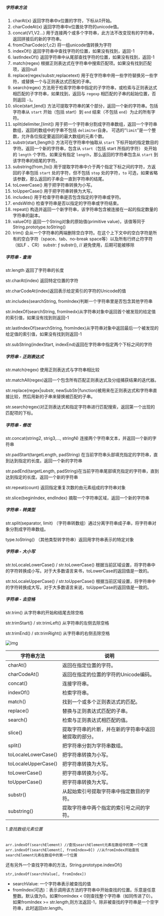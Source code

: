 ##### 字符串方法

1. charAt(x) 返回字符串中x位置的字符，下标从0开始。
2. charCodeAt(x) 返回字符串中x位置处字符的unicode值。
3. concat(V1,V2...) 用于连接两个或多个字符串，此方法不改变现有的字符串，返回拼接后的新的字符串。
4. fromCharCode(c1,c2) 将一组unicode值转换为字符
5. indexOf() 返回字符串中查找字符的位置，如果没有找到，返回-1
6. lastIndexOf() 返回字符串中从尾部查找字符的位置，如果没有找到，返回-1
7. match(regex) 根据正则表达式在字符串中搜索匹配项。如果没有找到匹配项，返回null
8. replace(regex/substr,replacetext) 用于在字符串中用一些字符替换另一些字符，或替换一个与正则表达式匹配的子串。
9. search(regex) 方法用于检索字符串中指定的子字符串，或检索与正则表达式相匹配的子字符串，如果找到，返回与 `regexp` 相匹配的子串的起始位置，否则返回 `-1`。
10. slice(start,[end]) 方法可提取字符串的某个部分，返回一个新的字符串。包括字符串从 `start` 开始（包括 start）到 `end` 结束（不包括 `end`）为止的所有字符。
11. split(delimiter,[limit]) 用于把一个字符串分割成字符串数组，返回一个字符串数组，返回的数组中的字串不包括 `delimiter`自身。 可选的“`limit`”是一个整数，允许各位指定要返回的最大数组的元素个数。
12. substr(start,[length]) 方法可在字符串中抽取从 `start` 下标开始的指定数目的字符。返回一个新的字符串，包含从 `start`（包括 start 所指的字符） 处开始的 `length` 个字符。如果没有指定 `length`，那么返回的字符串包含从 `start` 到该字符串的结尾的字符。
13. substring(from,[to]) 用于提取字符串中介于两个指定下标之间的字符，方返回的子串包括 `start` 处的字符，但不包括 `stop` 处的字符，`to` 可选，如果省略该参数，那么返回的子串会一直到字符串的结尾。
14. toLowerCase() 用于把字符串转换为小写。
15. toUpperCase() 用于把字符串转换为大写。
16. includes() 用于检查字符串是否包含指定的字符串或字符。
17. endsWith() 检查字符串是否以指定的字符串或字符结束。
18. repeat() 构造并返回一个新字符串，该字符串包含被连接在一起的指定数量的字符串的副本。
19. valueOf() 返回一个String对象的原始值(primitive value)，该值等同于String.prototype.toString()
20. trim() 会从一个字符串的两端删除空白字符。在这个上下文中的空白字符是所有的空白字符（space、tab、no-break space等）以及所有行终止符字符（如LF 、CR）
 substr: ƒ substr(), // 避免使用，后期可能被移除

##### 字符串 - 查询

str.length  返回了字符串的长度

str.charAt(index) 返回特定位置的字符

str.charCodeAt(index)返回表示给定索引的字符的Unicode的值

str.includes(searchString, fromIndex)判断一个字符串里是否包含其他字符串

str.indexOf(searchString, fromInedx)从字符串对象中返回首个被发现的给定值的索引值，如果没有找到则返回-1

str.lastIndexOf(searchString, fromIndex)从字符串对象中返回最后一个被发现的给定值的索引值，如果没有找到则返回-1

str.subString(indexStart, indexEnd)返回在字符串中指定两个下标之间的字符

##### 字符串 - 正则表达式

str.match(regex) 使用正则表达式与字符串相比较

str.matchAll(regex)返回一个包含所有匹配正则表达式及分组捕获结果的迭代器。

str.replace(regex|substr, newSubStr|function)被用来在正则表达式和字符串直接比较，然后用新的子串来替换被匹配的子串。

str.search(regex)对正则表达式和指定字符串进行匹配搜索，返回第一个出现的匹配项的下标。

##### 字符串 - 修改

str.concat(string2, strig3,..., stringN) 连接两个字符串文本，并返回一个新的字符串

str.padStart(targetLength, padString) 在当前字符串头部填充指定的字符串，直到达到指定的长度。返回一个新的字符串

str.padEnd(targetLength, padString)在当前字符串尾部填充指定的字符串，直到达到指定的长度。返回一个新的字符串

str.repeat(count) 返回指定重复次数的由元素组成的字符串对象

str.slice(beginIndex, endIndex) 摘取一个字符串区域，返回一个新的字符串

##### 字符串 - 转类型

str.split(separator, limit) （字符串转数组）通过分离字符串成子串，将字符串对象分割成字符串数组。

type.toString() （其他类型转字符串）返回用字符串表示的特定对象

##### 字符串 - 大小写

str.toLocaleLowerCase() / str.toLowerCase()  根据当前区域设置，将字符串中的字符转换成小写。对于大多数语言来书，toLowerCase的返回值是一致的。

str.toLocaleUpperCase() / str.toUpperCase() 根据当前区域设置，将字符串中的字符转换成大写。对于大多数语言来说，toUpperCase的返回值是一致的。

##### 字符串 - 去空格

str.trim() 从字符串的开始和结尾去除空格

str.trimStart() / str.trimLeft() 从字符串的左侧去除空格

str.trimEnd() / str.trimRight() 从字符串的右侧去除空格

![img](https://user-gold-cdn.xitu.io/2020/7/6/173224cb21168f3e?imageView2/0/w/1280/h/960/format/webp/ignore-error/1)

| 字符串方法          | 说明                                                 |
| ------------------- | ---------------------------------------------------- |
| charAt()            | 返回在指定位置的字符。                               |
| charCodeAt()        | 返回在指定的位置的字符的Unicode编码。                |
| concat()            | 连接字符串。                                         |
| indexOf()           | 检索字符串。                                         |
| match()             | 找到一个或多个正则表达式的匹配。                     |
| replace()           | 替换与正则表达式匹配的子串。                         |
| search()            | 检索与正则表达式相匹配的值。                         |
| slice()             | 提取字符串的片断，并在新的字符串中返回被提取的部分。 |
| split()             | 把字符串分割为字符串数组。                           |
| toLocaleLowerCase() | 把字符串转换为小写。                                 |
| toLocaleUpperCase() | 把字符串转换为大写。                                 |
| toLowerCase()       | 把字符串转换为小写。                                 |
| toUpperCase()       | 把字符串转换为大写。                                 |
| substr()            | 从起始索引号提取字符串中指定数目的字符。             |
| substring()         | 提取字符串中两个指定的索引号之间的字符。             |

###### 1.查找数组元素位置

```
arr.indexOf(searchElement) //查找searchElement元素在数组中的第一个位置
arr.indexOf(searchElement[, fromIndex=0]) //从fromIndex开始查找searchElement元素在数组中的第一个位置
```

还有另外一个查找字符串的方法，String.prototype.indexOf()

```
str,indexOf(searchValue[, fromIndex])
```

- searchValue: 一个字符串表示被查找的值
- fromIndex(可选)：表示调用该方法的字符串中开始查找的位置。乐意是任意整数。默认值为0。如果fromIndex < 0则查找整个字符串（如同传进了0）。如果fromIndex >= str.length,则方法返回-1，除非被查找的字符串是一个空字符串，此时返回str.length。
